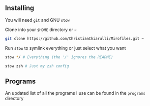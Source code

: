 ## Installing

You will need `git` and GNU `stow`

Clone into your `$HOME` directory or `~`

```bash
git clone https://github.com/ChristianChiarulli/Mirofiles.git ~
```

Run `stow` to symlink everything or just select what you want

```bash
stow */ # Everything (the '/' ignores the README)
```

```bash
stow zsh # Just my zsh config
```

## Programs

An updated list of all the programs I use can be found in the `programs` directory

